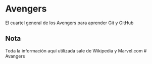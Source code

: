 # Avengers

El cuartel general de los Avengers para aprender Git y GitHub

## Nota
Toda la información aquí utilizada sale de Wikipedia y Marvel.com
#   A v a n g e r s  
 
